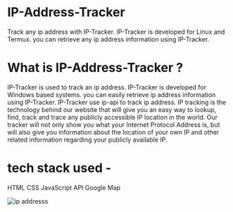 
<h1>IP-Address-Tracker</h1>
Track any ip address with IP-Tracker. IP-Tracker is developed for Linux and Termux. you can retrieve any ip address information using IP-Tracker.

<h1>What is IP-Address-Tracker ?</h1>
IP-Tracker is used to track an ip address. IP-Tracker is developed for Windows based systems. you can easily retrieve ip address information using IP-Tracker. IP-Tracker use ip-api to track ip address. IP tracking is the technology behind our website that will give you an easy way to lookup, find, track and trace any publicly accessible IP location in the world.  Our tracker will not only show you what your Internet Protocol Address is, but will also give you information about the location of your own IP and other related information regarding your publicly available IP.

<h1>tech stack used -</h1>
HTML 
CSS
JavaScript
API
Google Map

![ip addresss](https://user-images.githubusercontent.com/90760374/178740454-cf60ae87-a35f-4f00-920b-bba11ac1b213.png)
